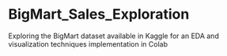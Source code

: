 # BigMart_Sales_Exploration
Exploring the BigMart dataset available in Kaggle for an EDA and visualization techniques implementation in Colab
